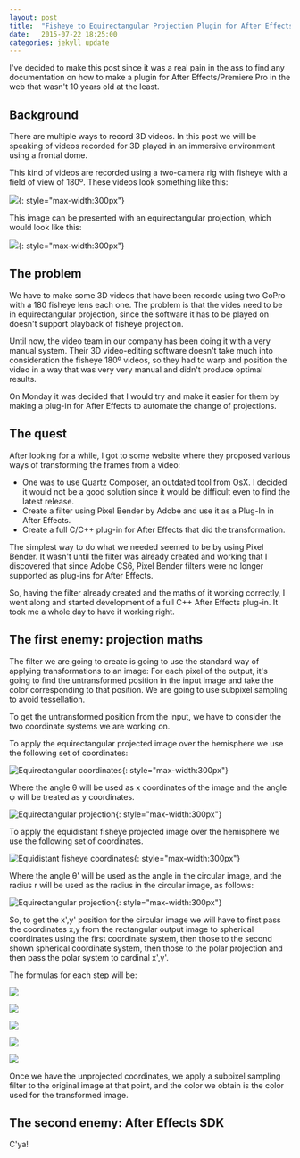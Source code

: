 ```yaml
---
layout: post
title:  "Fisheye to Equirectangular Projection Plugin for After Effects"
date:   2015-07-22 18:25:00
categories: jekyll update
---
```



I've decided to make this post since it was a real pain in the ass to find any documentation on how to make
a plugin for After Effects/Premiere Pro in the web that wasn't 10 years old at the least.

## Background
There are multiple ways to record 3D videos. In this post we will be speaking of videos recorded for 3D played in an
immersive environment using a frontal dome.

This kind of videos are recorded using a two-camera rig with fisheye with a field of view of 180º. These videos look
something like this:

![](/images/2015-07-22/fisheye-circle-1.jpg){: style="max-width:300px"}

This image can be presented with an equirectangular projection, which would look like this:

![](/images/2015-07-22/fisheye-transformed-1.jpg){: style="max-width:300px"}

## The problem
We have to make some 3D videos that have been recorde using two GoPro with a 180 fisheye lens each one. The problem
is that the vides need to be in equirectangular projection, since the software it has to be played on doesn't support
playback of fisheye projection.

Until now, the video team in our company has been doing it with a very manual system. Their 3D video-editing software
doesn't take much into consideration the fisheye 180º videos, so they had to warp and position the video in a way that
was very very manual and didn't produce optimal results.

On Monday it was decided that I would try and make it easier for them by making a plug-in for After Effects to
automate the change of projections.

## The quest
After looking for a while, I got to some website where they proposed various ways of transforming the frames from a video:
- One was to use Quartz Composer, an outdated tool from OsX. I decided it would not be a good solution since it would be 
difficult even to find the latest release.
- Create a filter using Pixel Bender by Adobe and use it as a Plug-In in After Effects.
- Create a full C/C++ plug-in for After Effects that did the transformation.

The simplest way to do what we needed seemed to be by using Pixel Bender. It wasn't until the filter was already created
and working that I discovered that since Adobe CS6, Pixel Bender filters were no longer supported as plug-ins for After
Effects.

So, having the filter already created and the maths of it working correctly, I went along and started development of a
full C++ After Effects plug-in. It took me a whole day to have it working right.

## The first enemy: projection maths
The filter we are going to create is going to use the standard way of applying transformations to an image:
For each pixel of the output, it's going to find the untransformed position in the input image and take
the color corresponding to that position. We are going to use subpixel sampling to avoid tessellation.

To get the untransformed position from the input, we have to consider the two coordinate systems we are working on.

To apply the equirectangular projected image over the hemisphere we use the following set of coordinates:

![Equirectangular coordinates](/images/2015-07-22/semi-sphere-equirect-coords.png){: style="max-width:300px"}

Where the angle θ will be used as x coordinates of the image and the angle φ will be treated as y coordinates.

![Equirectangular projection](/images/2015-07-22/equirectangular-projection.png){: style="max-width:300px"}

To apply the equidistant fisheye projected image over the hemisphere we use the following set of coordinates.

![Equidistant fisheye coordinates](/images/2015-07-22/semi-sphere-equidist-coords.png){: style="max-width:300px"}

Where the angle θ' will be used as the angle in the circular image, and the radius r will be used as the radius
in the circular image, as follows:

![Equirectangular projection](/images/2015-07-22/equidistant-projection.png){: style="max-width:300px"}

So, to get the x',y' position for the circular image we will have to first pass the coordinates x,y from the rectangular
output image to spherical coordinates using the first coordinate system, then those to the second shown spherical
coordinate system, then those to the polar projection and then pass the polar system to cardinal x',y'.

The formulas for each step will be:

![](/images/2015-07-22/math-1.png)

![](/images/2015-07-22/math-1.png)

![](/images/2015-07-22/math-3.png)

![](/images/2015-07-22/math-4.png)

![](/images/2015-07-22/math-5.png)

Once we have the unprojected coordinates, we apply a subpixel sampling filter to the original image at that point,
and the color we obtain is the color used for the transformed image.

## The second enemy: After Effects SDK






C'ya!
